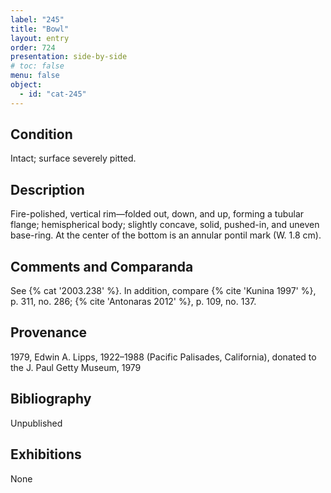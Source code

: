 ```yaml
---
label: "245"
title: "Bowl"
layout: entry
order: 724
presentation: side-by-side
# toc: false
menu: false
object:
  - id: "cat-245"
---
```


## Condition

Intact; surface severely pitted.

## Description

Fire-polished, vertical rim—folded out, down, and up, forming a tubular flange; hemispherical body; slightly concave, solid, pushed-in, and uneven base-ring. At the center of the bottom is an annular pontil mark (W. 1.8 cm).

## Comments and Comparanda

See {% cat '2003.238' %}. In addition, compare {% cite 'Kunina 1997' %}, p. 311, no. 286; {% cite 'Antonaras 2012' %}, p. 109, no. 137.

## Provenance

1979, Edwin A. Lipps, 1922–1988 (Pacific Palisades, California), donated to the J. Paul Getty Museum, 1979

## Bibliography

Unpublished

## Exhibitions

None